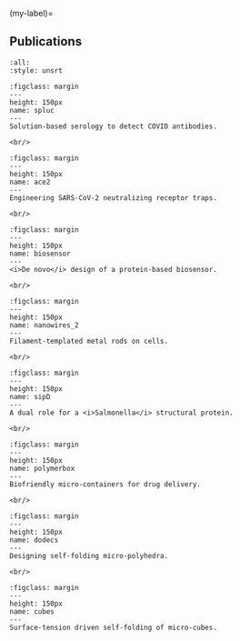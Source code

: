 <!-- #region -->
(my-label)=
## Publications


```{bibliography}
:all:
:style: unsrt
```

```{figure} ref_figures/spluc.jpg
:figclass: margin
---
height: 150px
name: spluc
---
Solution-based serology to detect COVID antibodies.
```

```{margin}
<br/>
```

```{figure} ref_figures/ace2.jpg
:figclass: margin
---
height: 150px
name: ace2
---
Engineering SARS-CoV-2 neutralizing receptor traps.
```

```{margin}
<br/>
```

```{figure} ref_figures/biosensor.png
:figclass: margin
---
height: 150px
name: biosensor
---
<i>De novo</i> design of a protein-based biosensor.
```

```{margin}
<br/>
```

```{figure} ref_figures/nanowires_2.png
:figclass: margin
---
height: 150px
name: nanowires_2
---
Filament-templated metal rods on cells.
```

```{margin}
<br/>
```

```{figure} ref_figures/sipD.jpg
:figclass: margin
---
height: 150px
name: sipD
---
A dual role for a <i>Salmonella</i> structural protein.
```

```{margin}
<br/>
```

```{figure} ref_figures/polymerbox.jpg
:figclass: margin
---
height: 150px
name: polymerbox
---
Biofriendly micro-containers for drug delivery.
```

```{margin}
<br/>
```

```{figure} ref_figures/dodecs.jpg
:figclass: margin
---
height: 150px
name: dodecs
---
Designing self-folding micro-polyhedra.
```

```{margin}
<br/>
```

```{figure} ref_figures/cubes.png
:figclass: margin
---
height: 150px
name: cubes
---
Surface-tension driven self-folding of micro-cubes.
```



<!-- #endregion -->
